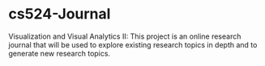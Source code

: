# cs524-Journal
Visualization and Visual Analytics II:  This project is an online research journal that will be used to explore existing research topics in depth and to generate new research topics. 
